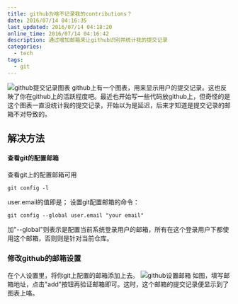 ```yaml
---
title: github为啥不记录我的contributions？
date: 2016/07/14 04:16:35
last_updated: 2016/07/14 04:18:20
online_time: 2016/07/14 04:16:42
description: 通过增加邮箱来让github识别并统计我的提交记录
categories:
  - tech
tags:
  - git
---
```


![github提交记录图表](https://yrw-blog.oss-cn-shenzhen.aliyuncs.com/article-img/20160714/b9ed8f57-ae99-4c8a-bfb6-655be706e80e--64-1.png "github提交记录图表")
github上有一个图表，用来显示用户的提交记录。这也反映了你在github上的活跃程度吧。最近也开始写一些代码放github上，但奇怪的是这个图表一直没统计我的提交记录，开始以为是延迟，后来才知道是提交记录的邮箱不对导致的。

## 解决方法
#### 查看git的配置邮箱
查看git上的配置邮箱可用
```
git config -l
```
user.email的值即是；
设置git配置邮箱的命令：
```
git config --global user.email "your email"
```
加"--global"则表示是配置当前系统登录用户的邮箱，所有在这个登录用户下都使用这个邮箱，否则则是针对当前仓库。

### 修改github的邮箱设置
在个人设置里，将你git上配置的邮箱添加上去。
![github设置邮箱](https://yrw-blog.oss-cn-shenzhen.aliyuncs.com/article-img/20160714/87811256-5ab9-4531-8270-59d87435236b--64-2.png "github设置邮箱")
如图，填写邮箱地址，点击"add"按钮再验证邮箱即可。这时，这个邮箱的提交记录便显示到了图表上咯。

